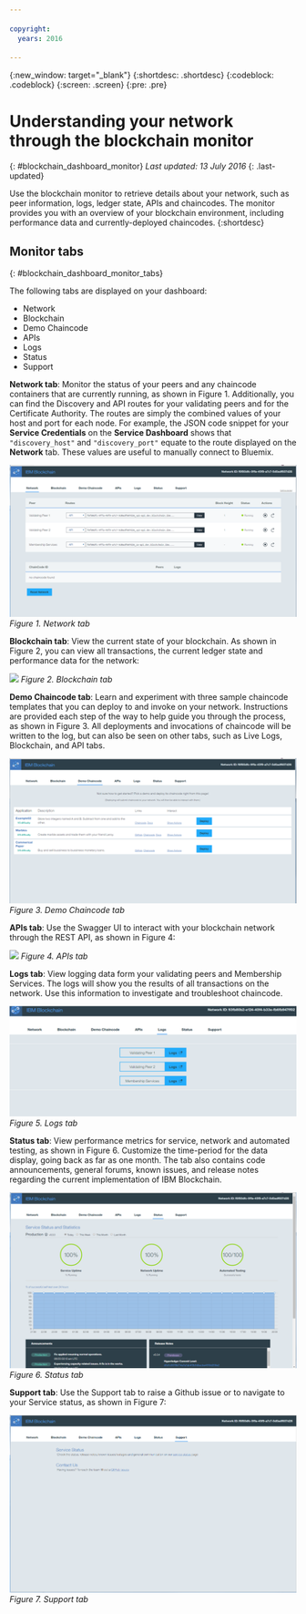 ```yaml
---

copyright:
  years: 2016

---
```


{:new_window: target="_blank"}
{:shortdesc: .shortdesc}
{:codeblock: .codeblock}
{:screen: .screen}
{:pre: .pre}

# Understanding your network through the blockchain monitor
{: #blockchain_dashboard_monitor}
*Last updated: 13 July 2016*
{: .last-updated}

Use the blockchain monitor to retrieve details about your network, such as peer information, logs, ledger state, APIs and chaincodes. The monitor provides you with an overview of your blockchain environment, including performance data and currently-deployed chaincodes.
{:shortdesc}

## Monitor tabs
{: #blockchain_dashboard_monitor_tabs}

The following tabs are displayed on your dashboard:
  - Network
  - Blockchain
  - Demo Chaincode
  - APIs
  - Logs
  - Status 
  - Support

**Network tab**: Monitor the status of your peers and any chaincode containers that are currently running, as shown in Figure 1. Additionally, you can find the Discovery and API routes for your validating peers and for the Certificate Authority. The routes are simply the combined values of your host and port for each node.  For example, the JSON code snippet for your **Service Credentials** on the **Service Dashboard** shows that `"discovery_host"` and `"discovery_port"` equate to the route displayed on the **Network** tab. These values are useful to manually connect to Bluemix.

![](images/IBC_BMX_Monitor_Network.png)
*Figure 1. Network tab*


**Blockchain tab**: View the current state of your blockchain. As shown in Figure 2, you can view all transactions, the current ledger state and performance data for the network:

![](images/IBC_BMX_Monitor_Blockchain.png)
*Figure 2. Blockchain tab*


**Demo Chaincode tab**: Learn and experiment with three sample chaincode templates that you can deploy to and invoke on your network. Instructions are provided each step of the way to help guide you through the process, as shown in Figure 3. All deployments and invocations of chaincode will be written to the log, but can also be seen on other tabs, such as Live Logs, Blockchain, and API tabs.  

![](images/IBC_BMX_Monitor_Demo.png)
*Figure 3. Demo Chaincode tab*


**APIs tab**: Use the Swagger UI to interact with your blockchain network through the REST API, as shown in Figure 4:  

![](images/IBC_BMX_Monitor_API.png)
*Figure 4. APIs tab*


**Logs tab**:  View logging data form your validating peers and Membership Services. The logs will show you the results of all transactions on the network. Use this information to investigate and troubleshoot chaincode.  

![](images/IBC_BMX_Monitor_Logs.png)
*Figure 5. Logs tab*


**Status tab**: View performance metrics for service, network and automated testing, as shown in Figure 6.  Customize the time-period for the data display, going back as far as one month.  The tab also contains code announcements, general forums, known issues, and release notes regarding the current implementation of IBM Blockchain.  

![](images/IBC_BMX_Monitor_Status.png)
*Figure 6. Status tab*


**Support tab**: Use the Support tab to raise a Github issue or to navigate to your Service status, as shown in Figure 7:

![](images/IBC_BMX_Monitor_Support.png)
*Figure 7. Support tab*









